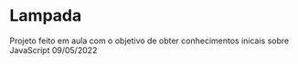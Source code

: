 # Lampada

Projeto feito em aula com o objetivo de obter conhecimentos inicais sobre JavaScript 
09/05/2022

